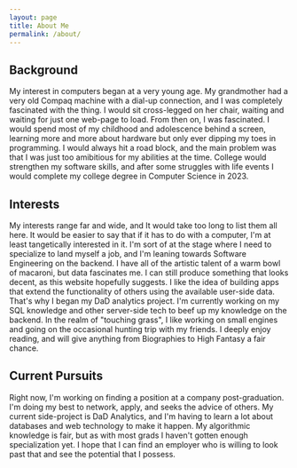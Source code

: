 ```yaml
---
layout: page
title: About Me
permalink: /about/
---
```

## Background  
<p>My interest in computers began at a very young age. My grandmother had a very old Compaq machine with a dial-up connection, and I was completely fascinated with the thing. I would sit cross-legged on her chair, waiting and waiting for just one web-page to load. From then on, I was fascinated. I would spend most of my childhood and adolescence behind a screen, learning more and more about hardware but only ever dipping my toes in programming. I would always hit a road block, and the main problem was that I was just too amibitious for my abilities at the time. College would strengthen my software skills, and after some struggles with life events I would complete my college degree in Computer Science in 2023. 
</p>

## Interests  

<p>My interests range far and wide, and It would take too long to list them all here. It would be easier to say that if it has to do with a computer, I'm at least tangetically interested in it. I'm sort of at the stage where I need to specialize to land myself a job, and I'm leaning towards Software Engineering on the backend. I have all of the artistic talent of a warm bowl of macaroni, but data fascinates me. I can still produce something that looks decent, as this website hopefully suggests. I like the idea of building apps that extend the functionality of others using the available user-side data. That's why I began my DaD analytics project. I'm currently working on my SQL knowledge and other server-side tech to beef up my knowledge on the backend. In the realm of "touching grass", I like working on small engines and going on the occasional hunting trip with my friends. I deeply enjoy reading, and will give anything from Biographies to High Fantasy a fair chance. 
</p>

## Current Pursuits  
<p>Right now, I'm working on finding a position at a company post-graduation. I'm doing my best to network, apply, and seeks the advice of others. My current side-project is DaD Analytics, and I'm having to learn a lot about databases and web technology to make it happen. My algorithmic knowledge is fair, but as with most grads I haven't gotten enough specialization yet. I hope that I can find an employer who is willing to look past that and see the potential that I possess.</p>



